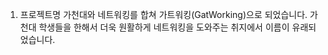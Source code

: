 1. 프로젝트명 
가천대와 네트워킹를 합쳐 가트워킹(GatWorking)으로 되었습니다.
가천대 학생들을 한해서 더욱 원활하게 네트워킹을 도와주는 취지에서 이름이 유래되었습니다. 
